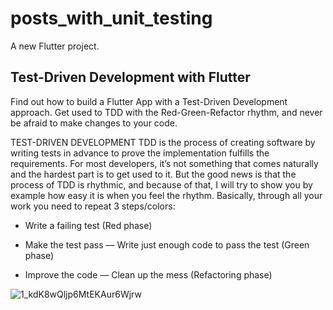 # posts_with_unit_testing

A new Flutter project.

## Test-Driven Development with Flutter

Find out how to build a Flutter App with a Test-Driven Development approach. Get used to TDD with the Red-Green-Refactor rhythm, and never be afraid to make changes to your code.

TEST-DRIVEN DEVELOPMENT
TDD is the process of creating software by writing tests in advance to prove the implementation fulfills the requirements. For most developers, it’s not something that comes naturally and the hardest part is to get used to it. But the good news is that the process of TDD is rhythmic, and because of that, I will try to show you by example how easy it is when you feel the rhythm. Basically, through all your work you need to repeat 3 steps/colors:

- Write a failing test (Red phase)

- Make the test pass — Write just enough code to pass the test (Green phase)

- Improve the code — Clean up the mess (Refactoring phase)

 ![1_kdK8wQljp6MtEKAur6Wjrw](https://user-images.githubusercontent.com/75587814/199216615-86167363-b34a-47e1-8595-ab238ac6ccc8.png)

